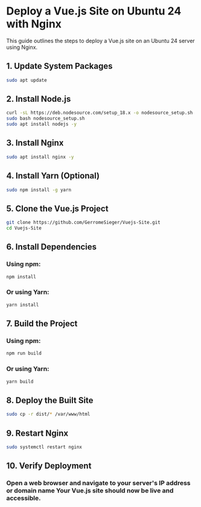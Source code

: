 # Deploy a Vue.js Site on Ubuntu 24 with Nginx

This guide outlines the steps to deploy a Vue.js site on an Ubuntu 24 server using Nginx.

## 1. Update System Packages

```bash
sudo apt update
```

## 2. Install Node.js

```bash
curl -sL https://deb.nodesource.com/setup_18.x -o nodesource_setup.sh
sudo bash nodesource_setup.sh
sudo apt install nodejs -y
```

## 3. Install Nginx

```bash
sudo apt install nginx -y
```

## 4. Install Yarn (Optional)

```bash
sudo npm install -g yarn
```

## 5. Clone the Vue.js Project

```bash
git clone https://github.com/GerromeSieger/Vuejs-Site.git
cd Vuejs-Site
```

## 6. Install Dependencies

### Using npm:

```bash
npm install
```

### Or using Yarn:

```bash
yarn install
```

## 7. Build the Project

### Using npm:

```bash
npm run build
```

### Or using Yarn:

```bash
yarn build
```

## 8. Deploy the Built Site

```bash
sudo cp -r dist/* /var/www/html
```

## 9. Restart Nginx

```bash
sudo systemctl restart nginx
```

## 10. Verify Deployment

### Open a web browser and navigate to your server's IP address or domain name Your Vue.js site should now be live and accessible.
